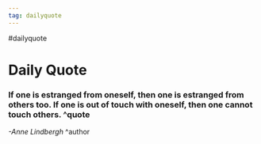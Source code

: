 ```yaml
---
tag: dailyquote
---
```


#dailyquote

# Daily Quote

### If one is estranged from oneself, then one is estranged from others too. If one is out of touch with oneself, then one cannot touch others. ^quote
*-Anne Lindbergh* ^author
